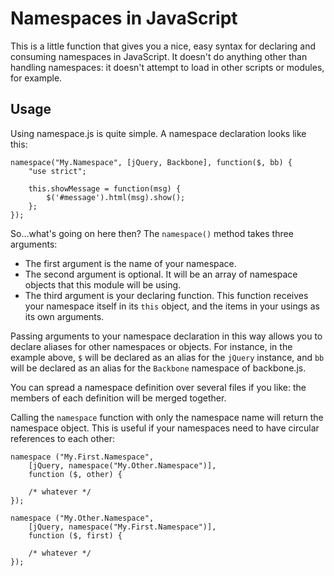 Namespaces in JavaScript
========================

This is a little function that gives you a nice, easy syntax for declaring and
consuming namespaces in JavaScript. It doesn't do anything other than handling
namespaces: it doesn't attempt to load in other scripts or modules, for example.

Usage
-----

Using namespace.js is quite simple. A namespace declaration looks like this:

    namespace("My.Namespace", [jQuery, Backbone], function($, bb) {
        "use strict";

        this.showMessage = function(msg) {
            $('#message').html(msg).show();
        };
    });

So...what's going on here then? The `namespace()` method takes three arguments:

  * The first argument is the name of your namespace.
  * The second argument is optional. It will be an array of namespace objects
    that this module will be using.
  * The third argument is your declaring function. This function receives your
    namespace itself in its `this` object, and the items in your usings as its
    own arguments.

Passing arguments to your namespace declaration in this way allows you to
declare aliases for other namespaces or objects. For instance, in the example
above, `$` will be declared as an alias for the `jQuery` instance, and `bb` will
be declared as an alias for the `Backbone` namespace of backbone.js.

You can spread a namespace definition over several files if you like: the
members of each definition will be merged together.

Calling the `namespace` function with only the namespace name will return the
namespace object. This is useful if your namespaces need to have circular
references to each other:

    namespace ("My.First.Namespace",
        [jQuery, namespace("My.Other.Namespace")],
        function ($, other) {

        /* whatever */
    });

    namespace ("My.Other.Namespace",
        [jQuery, namespace("My.First.Namespace")],
        function ($, first) {

        /* whatever */
    });
